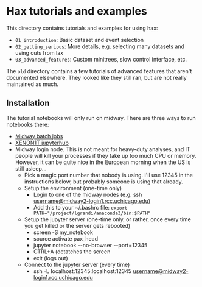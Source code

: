 Hax tutorials and examples
==========================

This directory contains tutorials and examples for using hax:
  * `01_introduction`: Basic dataset and event selection
  * `02_getting_serious`: More details, e.g. selecting many datasets and using cuts from lax
  * `03_advanced_features`: Custom minitrees, slow control interface, etc.

The `old` directory contains a few tutorials of advanced features that aren't documented elsewhere. They looked like they still ran, but are not really maintained as much.

Installation
------------
The tutorial notebooks will only run on midway. There are three ways to run notebooks there:

  * [Midway batch jobs](https://xe1t-wiki.lngs.infn.it/doku.php?id=xenon:xenon1t:analysis:tutorial:jupyter_notebooks#using_jupyter_notebooks_remotely_midway_recommended_for_most_analyses)
  * [XENON1T jupyterhub](https://xe1t-wiki.lngs.infn.it/doku.php?id=xenon:xenon1t:analysis:beginnersguide#the_midway_jupyterhub)
  * Midway login node. This is not meant for heavy-duty analyses, and IT people will kill your processes if they take up too much CPU or memory. However, it can be quite nice in the European morning when the US is still asleep...
    * Pick a magic port number that nobody is using. I'll use 12345 in the instructions below, but probably someone is using that already.
    * Setup the environment (one-time only)
      * Login to one of the midway nodes (e.g. ssh username@midway2-login1.rcc.uchicago.edu)
      * Add this to your ~/.bashrc file: `export PATH="/project/lgrandi/anaconda3/bin:$PATH"`
    * Setup the jupyter server (one-time only, or rather, once every time you get killed or the server gets rebooted)
      * screen -S my_notebook
      * source activate pax_head
      * jupyter notebook --no-browser --port=12345
      * CTRL+A (detatches the screen
      * exit (logs out)
    * Connect to the jupyter server (every time)
      * ssh -L localhost:12345:localhost:12345 username@midway2-login1.rcc.uchicago.edu
      


